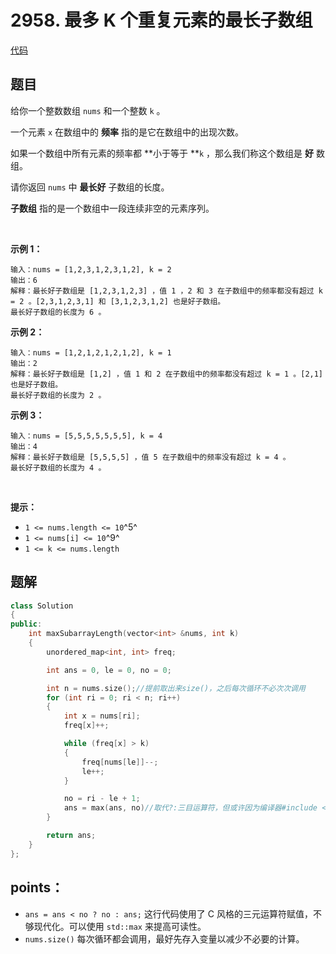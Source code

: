 # 2958. 最多 K 个重复元素的最长子数组

[代码](/leetcode/2958.%20最多%20K%20个重复元素的最长子数组/2958.cpp)  

## 题目
给你一个整数数组 `nums` 和一个整数 `k` 。

一个元素 `x` 在数组中的 **频率** 指的是它在数组中的出现次数。

如果一个数组中所有元素的频率都 \*\*小于等于 \*\*`k` ，那么我们称这个数组是 **好** 数组。

请你返回 `nums` 中 **最长好** 子数组的长度。

**子数组** 指的是一个数组中一段连续非空的元素序列。

 

**示例 1：**

```
输入：nums = [1,2,3,1,2,3,1,2], k = 2
输出：6
解释：最长好子数组是 [1,2,3,1,2,3] ，值 1 ，2 和 3 在子数组中的频率都没有超过 k = 2 。[2,3,1,2,3,1] 和 [3,1,2,3,1,2] 也是好子数组。
最长好子数组的长度为 6 。

```

**示例 2：**

```
输入：nums = [1,2,1,2,1,2,1,2], k = 1
输出：2
解释：最长好子数组是 [1,2] ，值 1 和 2 在子数组中的频率都没有超过 k = 1 。[2,1] 也是好子数组。
最长好子数组的长度为 2 。

```

**示例 3：**

```
输入：nums = [5,5,5,5,5,5,5], k = 4
输出：4
解释：最长好子数组是 [5,5,5,5] ，值 5 在子数组中的频率没有超过 k = 4 。
最长好子数组的长度为 4 。

```

 

**提示：**

*   `1 <= nums.length <= 10`^5^
*   `1 <= nums[i] <= 10`^9^
*   `1 <= k <= nums.length`


## 题解
```cpp
class Solution
{
public:
    int maxSubarrayLength(vector<int> &nums, int k)
    {
        unordered_map<int, int> freq;

        int ans = 0, le = 0, no = 0;

        int n = nums.size();//提前取出来size()，之后每次循环不必次次调用
        for (int ri = 0; ri < n; ri++)
        {
            int x = nums[ri];
            freq[x]++;

            while (freq[x] > k)
            {
                freq[nums[le]]--;
                le++;
            }

            no = ri - le + 1;
            ans = max(ans, no)//取代?:三目运算符，但或许因为编译器#include <algorithm> 头文件未正确包含，编译器可能会使用更慢的 fallback 版本
        }

        return ans;
    }
};
```

## points：
*   `ans = ans < no ? no : ans;` 这行代码使用了 C 风格的三元运算符赋值，不够现代化。可以使用 `std::max` 来提高可读性。
*   `nums.size()` 每次循环都会调用，最好先存入变量以减少不必要的计算。

